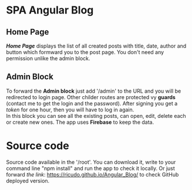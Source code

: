 # SPA Angular Blog
## Home Page
***Home Page*** displays the list of all created posts with title, date, author and button which formward you to the post page. You don't need any permission unlike the admin block.
  
## Admin Block
To forward the **Admin block** just add '/admin' to the URL and you will be redirected to login page. Other childer routes are protected vy **guards** (contact me to get the login and the password). After signing you get a *token* for one hour, then you will have to log in again.  
In this block you can see all the existing posts, can open, edit, delete each or create new ones. The app uses **Firebase** to keep the data.  
  
# Source code
Source code available in the '/root'. You can download it, write to your command line "npm install" and run the app to check it locally. Or just forward *the link*: https://ricudo.github.io/Angular_Blog/ to check GitHub deployed version.
